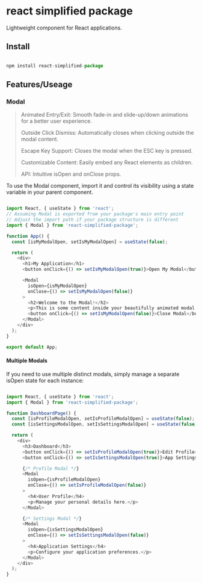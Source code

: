 # react simplified package

 Lightweight component for React applications.

 ## Install

```js

npm install react-simplified-package

```

## Features/Useage

### Modal

> Animated Entry/Exit: Smooth fade-in and slide-up/down animations for a better user experience.
> 
> Outside Click Dismiss: Automatically closes when clicking outside the modal content.
> 
> Escape Key Support: Closes the modal when the ESC key is pressed.
> 
> Customizable Content: Easily embed any React elements as children.
> 
> API: Intuitive isOpen and onClose props.

To use the Modal component, import it and control its visibility using a state variable in your parent component.

```js

import React, { useState } from 'react';
// Assuming Modal is exported from your package's main entry point
// Adjust the import path if your package structure is different
import { Modal } from 'react-simplified-package'; 

function App() {
  const [isMyModalOpen, setIsMyModalOpen] = useState(false);

  return (
    <div>
      <h1>My Application</h1>
      <button onClick={() => setIsMyModalOpen(true)}>Open My Modal</button>

      <Modal 
        isOpen={isMyModalOpen} 
        onClose={() => setIsMyModalOpen(false)}
      >
        <h2>Welcome to the Modal!</h2>
        <p>This is some content inside your beautifully animated modal.</p>
        <button onClick={() => setIsMyModalOpen(false)}>Close Modal</button>
      </Modal>
    </div>
  );
}

export default App;

```

#### Multiple Modals

If you need to use multiple distinct modals, simply manage a separate isOpen state for each instance:

```js

import React, { useState } from 'react';
import { Modal } from 'react-simplified-package'; 

function DashboardPage() {
  const [isProfileModalOpen, setIsProfileModalOpen] = useState(false);
  const [isSettingsModalOpen, setIsSettingsModalOpen] = useState(false);

  return (
    <div>
      <h3>Dashboard</h3>
      <button onClick={() => setIsProfileModalOpen(true)}>Edit Profile</button>
      <button onClick={() => setIsSettingsModalOpen(true)}>App Settings</button>

      {/* Profile Modal */}
      <Modal 
        isOpen={isProfileModalOpen} 
        onClose={() => setIsProfileModalOpen(false)}
      >
        <h4>User Profile</h4>
        <p>Manage your personal details here.</p>
      </Modal>

      {/* Settings Modal */}
      <Modal 
        isOpen={isSettingsModalOpen} 
        onClose={() => setIsSettingsModalOpen(false)}
      >
        <h4>Application Settings</h4>
        <p>Configure your application preferences.</p>
      </Modal>
    </div>
  );
}

```
